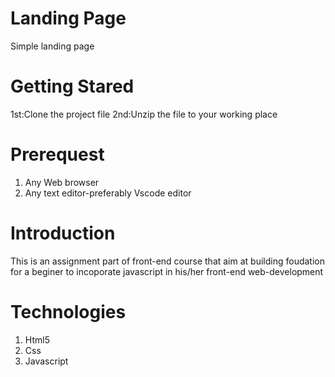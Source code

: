 # Landing Page
Simple landing page

# Getting Stared
1st:Clone the project file
2nd:Unzip the file to your working place

# Prerequest
1) Any Web browser
2) Any text editor-preferably Vscode editor

# Introduction
This is an assignment part of front-end course that aim at building foudation for a beginer to incoporate javascript in his/her front-end web-development
# Technologies 
1) Html5
2) Css
3) Javascript
